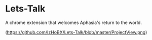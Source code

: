 # Lets-Talk
A chrome extension that welcomes Aphasia's return to the world. 

(https://github.com/IzHoBX/Lets-Talk/blob/master/ProjectView.png)

